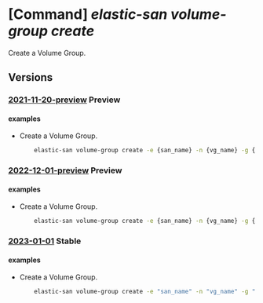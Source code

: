 # [Command] _elastic-san volume-group create_

Create a Volume Group.

## Versions

### [2021-11-20-preview](/Resources/mgmt-plane/L3N1YnNjcmlwdGlvbnMve30vcmVzb3VyY2Vncm91cHMve30vcHJvdmlkZXJzL21pY3Jvc29mdC5lbGFzdGljc2FuL2VsYXN0aWNzYW5zL3t9L3ZvbHVtZWdyb3Vwcy97fQ==/2021-11-20-preview.xml) **Preview**

<!-- mgmt-plane /subscriptions/{}/resourcegroups/{}/providers/microsoft.elasticsan/elasticsans/{}/volumegroups/{} 2021-11-20-preview -->

#### examples

- Create a Volume Group.
    ```bash
        elastic-san volume-group create -e {san_name} -n {vg_name} -g {rg} --tags "{key1910:bbbb}" --encryption EncryptionAtRestWithPlatformKey --protocol-type Iscsi --network-acls "{virtual-network-rules:["{id:{subnet_id},action:Allow}"]}"
    ```

### [2022-12-01-preview](/Resources/mgmt-plane/L3N1YnNjcmlwdGlvbnMve30vcmVzb3VyY2Vncm91cHMve30vcHJvdmlkZXJzL21pY3Jvc29mdC5lbGFzdGljc2FuL2VsYXN0aWNzYW5zL3t9L3ZvbHVtZWdyb3Vwcy97fQ==/2022-12-01-preview.xml) **Preview**

<!-- mgmt-plane /subscriptions/{}/resourcegroups/{}/providers/microsoft.elasticsan/elasticsans/{}/volumegroups/{} 2022-12-01-preview -->

#### examples

- Create a Volume Group.
    ```bash
        elastic-san volume-group create -e {san_name} -n {vg_name} -g {rg} --tags "{key1910:bbbb}" --encryption EncryptionAtRestWithPlatformKey --protocol-type Iscsi --network-acls "{virtual-network-rules:["{id:{subnet_id},action:Allow}"]}"
    ```

### [2023-01-01](/Resources/mgmt-plane/L3N1YnNjcmlwdGlvbnMve30vcmVzb3VyY2Vncm91cHMve30vcHJvdmlkZXJzL21pY3Jvc29mdC5lbGFzdGljc2FuL2VsYXN0aWNzYW5zL3t9L3ZvbHVtZWdyb3Vwcy97fQ==/2023-01-01.xml) **Stable**

<!-- mgmt-plane /subscriptions/{}/resourcegroups/{}/providers/microsoft.elasticsan/elasticsans/{}/volumegroups/{} 2023-01-01 -->

#### examples

- Create a Volume Group.
    ```bash
        elastic-san volume-group create -e "san_name" -n "vg_name" -g "rg" --tags '{key1910:bbbb}' --encryption EncryptionAtRestWithPlatformKey --protocol-type Iscsi --network-acls '{virtual-network-rules:[{id:"subnet_id",action:Allow}]}'
    ```
